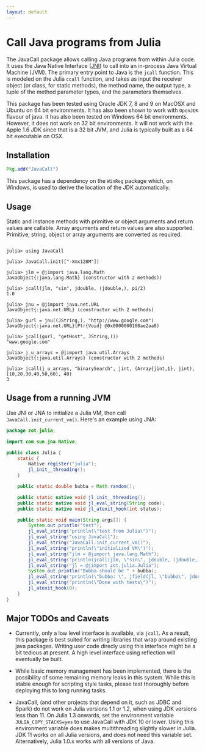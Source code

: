 ```yaml
---
layout: default
---
```


# Call Java programs from Julia

The JavaCall package allows calling Java programs from within Julia code. It uses the Java Native Interface ([JNI][]) to call into an in-process Java Virtual Machine (JVM). The primary entry point to Java is the `jcall` function. This is modeled on the Julia `ccall` function, and takes as input the receiver object (or class, for static methods), the method name, the output type, a tuple of the method parameter types, and the parameters themselves.

This package has been tested using Oracle JDK 7, 8 and 9 on MacOSX and Ubuntu on 64 bit environments. It has also been shown to work with `OpenJDK` flavour of java. It has also been tested on Windows 64 bit environments. However, it does not work on 32 bit environments. It will not work with the Apple 1.6 JDK since that is a 32 bit JVM, and Julia is typically built as a 64 bit executable on OSX.

[JNI]: http://docs.oracle.com/javase/1.5.0/docs/guide/jni/spec/jniTOC.html

## Installation

```julia
Pkg.add("JavaCall")
```

This package has a dependency on the `WinReg` package which, on Windows, is used to derive the location of the JDK automatically.

## Usage

Static and instance methods with primitive or object arguments and return values are callable. Array arguments and return values are also supported. Primitive, string, object or array arguments are converted as required.


```jlcon

julia> using JavaCall

julia> JavaCall.init(["-Xmx128M"])

julia> jlm = @jimport java.lang.Math
JavaObject{:java.lang.Math} (constructor with 2 methods))

julia> jcall(jlm, "sin", jdouble, (jdouble,), pi/2)
1.0

julia> jnu = @jimport java.net.URL
JavaObject{:java.net.URL} (constructor with 2 methods)

julia> gurl = jnu((JString,), "http://www.google.com")
JavaObject{:java.net.URL}(Ptr{Void} @0x0000000108ae2aa8)

julia> jcall(gurl, "getHost", JString,())
"www.google.com"

julia> j_u_arrays = @jimport java.util.Arrays
JavaObject{:java.util.Arrays} (constructor with 2 methods)

julia> jcall(j_u_arrays, "binarySearch", jint, (Array{jint,1}, jint), [10,20,30,40,50,60], 40)
3

```

## Usage from a running JVM

Use JNI or JNA to initialize a Julia VM, then call `JavaCall.init_current_vm()`. Here's an example using JNA:

```java
package zot.julia;

import com.sun.jna.Native;

public class Julia {
    static {
        Native.register("julia");
        jl_init__threading();
    }

    public static double bubba = Math.random();

    public static native void jl_init__threading();
    public static native void jl_eval_string(String code);
    public static native void jl_atexit_hook(int status);

    public static void main(String args[]) {
        System.out.println("test");
        jl_eval_string("println(\"test from Julia\")");
        jl_eval_string("using JavaCall");
        jl_eval_string("JavaCall.init_current_vm()");
        jl_eval_string("println(\"initialized VM\")");
        jl_eval_string("jlm = @jimport java.lang.Math");
        jl_eval_string("println(jcall(jlm, \"sin\", jdouble, (jdouble,), pi/2))");
        jl_eval_string("jl = @jimport zot.julia.Julia");
        System.out.println("Bubba should be " + bubba);
        jl_eval_string("println(\"bubba: \", jfield(jl, \"bubba\", jdouble))");
        jl_eval_string("println(\"Done with tests\")");
        jl_atexit_hook(0);
    }
}
```

## Major TODOs and Caveats

* Currently, only a low level interface is available, via `jcall`. As a result, this package is best suited for writing libraries that wrap around existing java packages. Writing user code direcly using this interface might be a bit tedious at present. A high level interface using reflection will eventually be built.

* While basic memory management has been implemented, there is the possibility of some remaining memory leaks in this system. While this is stable enough for scripting style tasks, please test thoroughly before deploying this to long running tasks.

* JavaCall, (and other projects that depend on it, such as JDBC and Spark) do not work on Julia versions 1.1 or 1.2, when using JDK versions less than 11. On Julia 1.3 onwards, set the environment variable `JULIA_COPY_STACKS=yes` to use JavaCall with JDK 10 or lower. Using this environment variable does makes multithreading slightly slower in Julia. JDK 11 works on all Julia versions, and does not need this variable set. Alternatively, Julia 1.0.x works with all versions of Java. 
